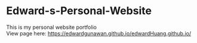 # Edward-s-Personal-Website
This is my personal website portfolio
<br>
View page here: https://edwardgunawan.github.io/edwardHuang.github.io/
